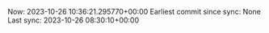 Now: 2023-10-26 10:36:21.295770+00:00 Earliest commit since sync: None Last sync: 2023-10-26 08:30:10+00:00
